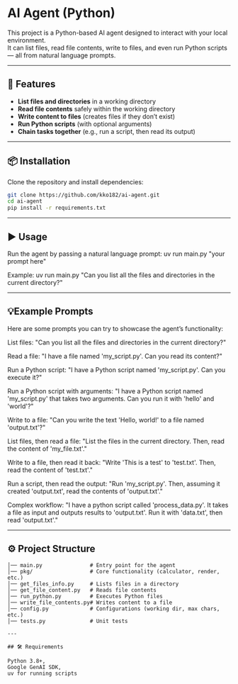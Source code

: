 # AI Agent (Python)

This project is a Python-based AI agent designed to interact with your local environment.  
It can list files, read file contents, write to files, and even run Python scripts — all from natural language prompts.  

---

## 🚀 Features

- **List files and directories** in a working directory  
- **Read file contents** safely within the working directory  
- **Write content to files** (creates files if they don’t exist)  
- **Run Python scripts** (with optional arguments)  
- **Chain tasks together** (e.g., run a script, then read its output)  

---

## 📦 Installation

Clone the repository and install dependencies:

```bash
git clone https://github.com/kko182/ai-agent.git
cd ai-agent
pip install -r requirements.txt
```
---

## ▶️ Usage

Run the agent by passing a natural language prompt:
uv run main.py "your prompt here"

Example:
uv run main.py "Can you list all the files and directories in the current directory?"

---

## 💡Example Prompts

Here are some prompts you can try to showcase the agent’s functionality:

List files:
"Can you list all the files and directories in the current directory?"

Read a file:
"I have a file named 'my_script.py'. Can you read its content?"

Run a Python script:
"I have a Python script named 'my_script.py'. Can you execute it?"

Run a Python script with arguments:
"I have a Python script named 'my_script.py' that takes two arguments. Can you run it with 'hello' and 'world'?"

Write to a file:
"Can you write the text 'Hello, world!' to a file named 'output.txt'?"

List files, then read a file:
"List the files in the current directory. Then, read the content of 'my_file.txt'."

Write to a file, then read it back:
"Write 'This is a test' to 'test.txt'. Then, read the content of 'test.txt'."

Run a script, then read the output:
"Run 'my_script.py'. Then, assuming it created 'output.txt', read the contents of 'output.txt'."

Complex workflow:
"I have a python script called 'process_data.py'. It takes a file as input and outputs results to 'output.txt'. Run it with 'data.txt', then read 'output.txt'."

---

## ⚙️ Project Structure
```ai_agent/
│── main.py               # Entry point for the agent
│── pkg/                  # Core functionality (calculator, render, etc.)
│── get_files_info.py     # Lists files in a directory
│── get_file_content.py   # Reads file contents
│── run_python.py         # Executes Python files
│── write_file_contents.py# Writes content to a file
│── config.py             # Configurations (working dir, max chars, etc.)
│── tests.py              # Unit tests

---

## 🛠 Requirements

Python 3.8+, 
Google GenAI SDK, 
uv for running scripts